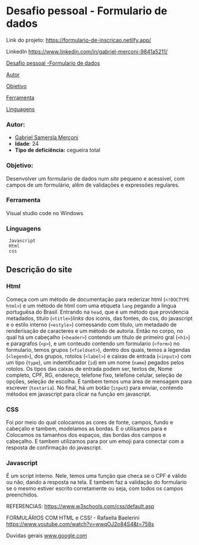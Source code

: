 # Desafio pessoal - Formulario de dados

Link do projeto: https://formulario-de-inscricao.netlify.app/

LinkedIn https://www.linkedin.com/in/gabriel-merconi-9841a5211/

[Desafio pessoal -Formulario de dados]("#-desafio-pessoal-formulario-de-dados")

[Autor]("#-autor")

[Objetivo]("#-objetivo")

[Ferramenta]("#-ferramenta")

[Linguagens]("#-linguagens")

### Autor:

 - [Gabriel Samersla Merçoni](https://github.com/gabriel1003)
 - **Idade**: 24
- **Tipo de deficiência:** cegueira total

### Objetivo: 
Desenvolver um formulario de dados num *site* pequeno e acessivel, com campos de um formulário, alêm de validações e expressões regulares.

### Ferramenta
Visual studio code no Windows

### Linguagens 
     Javascript
     Html
     css
     
## Descrição do site

### Html
Começa com um método de documentação para rederizar html (`<!DOCTYPE html>`) e um método de html com uma etiqueta `lang` pegando a lingua portuguêsa do Brasil. Entrando na `head`, que é um método que providencia metadados, titulo (`<title>`)*links* dos iconis, das fontes, do css, do javascript e o estilo interno (`<estyle>`) comessando com titulo, um metadado de renderisação de caracteres e um método de autoria.
Então no corpo, no qual há um cabeçalho (`<header>`) contendo um titulo de primeiro gral (`<h1>`) e paragrafos (`<p>`), e um conteudo contendo um formulario (`<form>`) no formulario, temos grupos (`<fieldset>`), dentro dos quais, temos  a legendas (`<legend>`), dos grupos, rotolos (`<label>`) e caixas de entrada (`<input>`) com um tipo (`type`), um indentificador (`id`) em um nome (`name`) pegados pelos rotolos. Os tipos das caixas de entrada podem ser, textos de, Nome completo, CPF, RG, endereço, telefone fixo, telefone celular,  seleção de opções, seleção de escolha. E tambem temos uma área de mensagem para escrever (`textaria`). No final, há um botão (`input`) para enviar, contendo métodos em javascript para clicar na função em javascript.

### CSS
Foi por meio do qual colocamos as cores de fonte, campos, fundo e cabeçalio e tambem, modelamos as bordas.
E o utilisamos para e Colocamos os tamanhos dos espaços, das bordas dos campos e cabeçalho.
E tambem utilizamos para por um emoji para conectar com a resposta de confirmação do javascript.     

### Javascript
É um script interno. Nele, temos uma função que checa se o CPF é válido ou não, dando a resposta na tela. E tambem faz a validação do formulario se o mesmo estiver escrito corretamente ou seja, com todos os campos preenchidos.

REFERENCIAS:
https://www.w3schools.com/css/default.asp

FORMULÁRIOS COM HTML e CSS! - Rafaella Baelerini
https://www.youtube.com/watch?v=wwqOJ2o84S4&t=758s

Duvidas gerais
www.google.com
